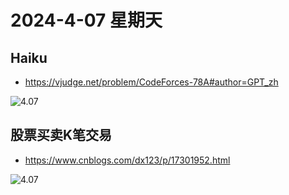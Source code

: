 # 2024-4-07 星期天

##  Haiku

- https://vjudge.net/problem/CodeForces-78A#author=GPT_zh

![4.07](https://img2.imgtp.com/2024/04/07/KRoZZxRi.png)

## 股票买卖K笔交易

- https://www.cnblogs.com/dx123/p/17301952.html

![4.07](https://img2.imgtp.com/2024/04/07/Xiewlchc.png)